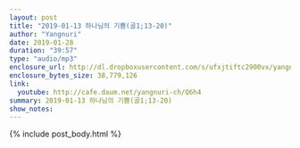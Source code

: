 ```yaml
---
layout: post
title: "2019-01-13 하나님의 기쁨(골1;13-20)"
author: "Yangnuri"
date: 2019-01-28
duration: "39:57"
type: "audio/mp3"
enclosure_url: http://dl.dropboxusercontent.com/s/ufxjtiftc2900vx/yangnurichurch190113.mp3
enclosure_bytes_size: 38,779,126
link:
  youtube: http://cafe.daum.net/yangnuri-ch/Q6h4
summary: 2019-01-13 하나님의 기쁨(골1;13-20)
show_notes:
---
```


{% include post_body.html %}
